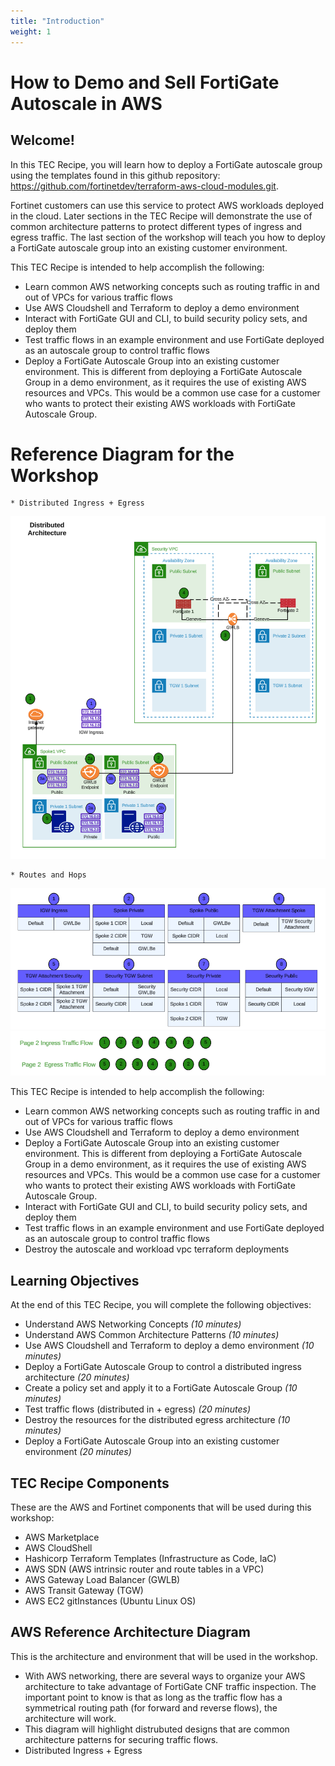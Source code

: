 ```yaml
---
title: "Introduction"
weight: 1
---
```


# How to Demo and Sell FortiGate Autoscale in AWS

## Welcome!

In this TEC Recipe, you will learn how to deploy a FortiGate autoscale group using the templates found in this github repository: https://github.com/fortinetdev/terraform-aws-cloud-modules.git. 

Fortinet customers can use this service to protect AWS workloads deployed in the cloud. Later sections in the TEC Recipe will demonstrate the use of common architecture patterns to protect different types of ingress and egress traffic. The last section of the workshop will teach you how to deploy a FortiGate autoscale group into an existing customer environment. 

This TEC Recipe is intended to help accomplish the following:

  * Learn common AWS networking concepts such as routing traffic in and out of VPCs for various traffic flows
  * Use AWS Cloudshell and Terraform to deploy a demo environment
  * Interact with FortiGate GUI and CLI, to build security policy sets, and deploy them
  * Test traffic flows in an example environment and use FortiGate deployed as an autoscale group to control 
    traffic flows
  * Deploy a FortiGate Autoscale Group into an existing customer environment. This is different from deploying a FortiGate Autoscale Group in a demo environment, as it requires the use of existing AWS resources and VPCs. This would be a common use case for a customer who wants to protect their existing AWS workloads with FortiGate Autoscale Group.

# Reference Diagram for the Workshop

    * Distributed Ingress + Egress

![](image-overview2.png)

    * Routes and Hops

![](image-overview3.png)
![](image-overview3a.png)

This TEC Recipe is intended to help accomplish the following:

  * Learn common AWS networking concepts such as routing traffic in and out of VPCs for various traffic flows
  * Use AWS Cloudshell and Terraform to deploy a demo environment
  * Deploy a FortiGate Autoscale Group into an existing customer environment. This is different from deploying a FortiGate Autoscale Group in a demo environment, as it requires the use of existing AWS resources and VPCs. This would be a common use case for a customer who wants to protect their existing AWS workloads with FortiGate Autoscale Group.
  * Interact with FortiGate GUI and CLI, to build security policy sets, and deploy them
  * Test traffic flows in an example environment and use FortiGate deployed as an autoscale group to control 
    traffic flows
  * Destroy the autoscale and workload vpc terraform deployments
 

## Learning Objectives

At the end of this TEC Recipe, you will complete the following objectives:
  
  * Understand AWS Networking Concepts *(10 minutes)*
  * Understand AWS Common Architecture Patterns *(10 minutes)*
  * Use AWS Cloudshell and Terraform to deploy a demo environment *(10 minutes)*
  * Deploy a FortiGate Autoscale Group to control a distributed ingress architecture *(20 minutes)*
  * Create a policy set and apply it to a FortiGate Autoscale Group *(10 minutes)*
  * Test traffic flows (distributed in + egress) *(20 minutes)*
  * Destroy the resources for the distributed egress architecture *(10 minutes)*
  * Deploy a FortiGate Autoscale Group into an existing customer environment *(20 minutes)*


## TEC Recipe Components

These are the AWS and Fortinet components that will be used during this workshop:

  * AWS Marketplace
  * AWS CloudShell
  * Hashicorp Terraform Templates (Infrastructure as Code, IaC)
  * AWS SDN (AWS intrinsic router and route tables in a VPC)
  * AWS Gateway Load Balancer (GWLB)
  * AWS Transit Gateway (TGW)
  * AWS EC2 gitInstances (Ubuntu Linux OS)

## AWS Reference Architecture Diagram

This is the architecture and environment that will be used in the workshop.

  * With AWS networking, there are several ways to organize your AWS architecture to take advantage of FortiGate CNF traffic inspection. The important point to know is that as long as the traffic flow has a symmetrical routing path (for forward and reverse flows), the architecture will work.
  * This diagram will highlight distrubuted designs that are common architecture patterns for securing traffic flows.
  * Distributed Ingress + Egress

